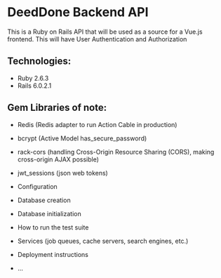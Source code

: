 # DeedDone Backend API

This is a Ruby on Rails API that will be used as a source for a Vue.js frontend.
This will have User Authentication and Authorization

## Technologies:
* Ruby 2.6.3
* Rails 6.0.2.1

## Gem Libraries of note:
* Redis (Redis adapter to run Action Cable in production)
* bcrypt (Active Model has_secure_password)
* rack-cors (handling Cross-Origin Resource Sharing (CORS), making cross-origin AJAX possible)
* jwt_sessions (json web tokens)

* Configuration

* Database creation

* Database initialization

* How to run the test suite

* Services (job queues, cache servers, search engines, etc.)

* Deployment instructions

* ...
